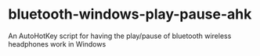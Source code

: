 # bluetooth-windows-play-pause-ahk
An AutoHotKey script for having the play/pause of bluetooth wireless headphones work in Windows
